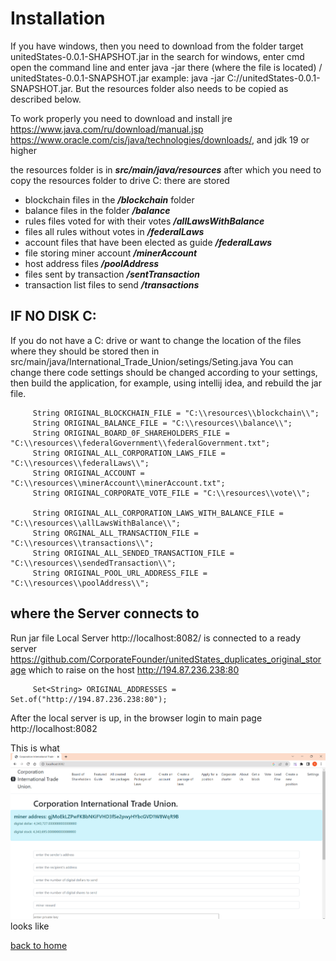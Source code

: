 # Installation
If you have windows, then you need to download from the folder target unitedStates-0.0.1-SHAPSHOT.jar
in the search for windows, enter cmd open the command line and enter java -jar there (where the file is located) / unitedStates-0.0.1-SNAPSHOT.jar
example: java -jar C://unitedStates-0.0.1-SNAPSHOT.jar.
But the resources folder also needs to be copied as described below.

To work properly you need to download and install jre https://www.java.com/ru/download/manual.jsp
https://www.oracle.com/cis/java/technologies/downloads/,
and jdk 19 or higher

the resources folder is in ***src/main/java/resources***
after which you need to copy the resources folder to drive C:
there are stored
- blockchain files in the ***/blockchain*** folder
- balance files in the folder ***/balance***
- rules files voted for with their votes ***/allLawsWithBalance***
- files all rules without votes in ***/federalLaws***
- account files that have been elected as guide ***/federalLaws***
- file storing miner account ***/minerAccount***
- host address files ***/poolAddress***
- files sent by transaction ***/sentTransaction***
- transaction list files to send ***/transactions***


## IF NO DISK C:
If you do not have a C: drive or want to change the location of the files where they should
be stored then in src/main/java/International_Trade_Union/setings/Seting.java
You can change there code settings should be changed according to your settings,
then build the application, for example, using intellij idea, and rebuild the jar file.

````
     String ORIGINAL_BLOCKCHAIN_FILE = "C:\\resources\\blockchain\\";
     String ORIGINAL_BALANCE_FILE = "C:\\resources\\balance\\";
     String ORIGINAL_BOARD_0F_SHAREHOLDERS_FILE = "C:\\resources\\federalGovernment\\federalGovernment.txt";
     String ORIGINAL_ALL_CORPORATION_LAWS_FILE = "C:\\resources\\federalLaws\\";
     String ORIGINAL_ACCOUNT = "C:\\resources\\minerAccount\\minerAccount.txt";
     String ORIGINAL_CORPORATE_VOTE_FILE = "C:\\resources\\vote\\";

     String ORIGINAL_ALL_CORPORATION_LAWS_WITH_BALANCE_FILE = "C:\\resources\\allLawsWithBalance\\";
     String ORGINAL_ALL_TRANSACTION_FILE = "C:\\resources\\transactions\\";
     String ORIGINAL_ALL_SENDED_TRANSACTION_FILE = "C:\\resources\\sendedTransaction\\";
     String ORIGINAL_POOL_URL_ADDRESS_FILE = "C:\\resources\\poolAddress\\";
````

## where the Server connects to
Run jar file
Local Server http://localhost:8082/ is connected to a ready server
https://github.com/CorporateFounder/unitedStates_duplicates_original_storage
which to raise on the host http://194.87.236.238:80

````
     Set<String> ORIGINAL_ADDRESSES = Set.of("http://194.87.236.238:80");
````

After the local server is up, in the browser
login to main page http://localhost:8082

This is what ![main menu](../screenshots/main-menuEng.png) looks like

[back to home](./documentationEng.md)